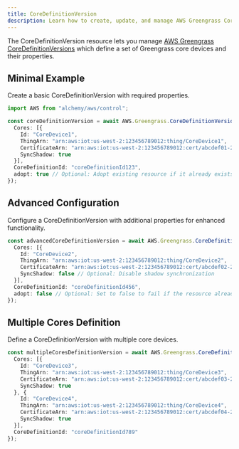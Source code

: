 ```yaml
---
title: CoreDefinitionVersion
description: Learn how to create, update, and manage AWS Greengrass CoreDefinitionVersions using Alchemy Cloud Control.
---
```


The CoreDefinitionVersion resource lets you manage [AWS Greengrass CoreDefinitionVersions](https://docs.aws.amazon.com/greengrass/latest/userguide/) which define a set of Greengrass core devices and their properties.

## Minimal Example

Create a basic CoreDefinitionVersion with required properties.

```ts
import AWS from "alchemy/aws/control";

const coreDefinitionVersion = await AWS.Greengrass.CoreDefinitionVersion("basicCoreDefinitionVersion", {
  Cores: [{
    Id: "CoreDevice1",
    ThingArn: "arn:aws:iot:us-west-2:123456789012:thing/CoreDevice1",
    CertificateArn: "arn:aws:iot:us-west-2:123456789012:cert/abcdef01-2345-6789-abcd-ef0123456789",
    SyncShadow: true
  }],
  CoreDefinitionId: "coreDefinitionId123",
  adopt: true // Optional: Adopt existing resource if it already exists
});
```

## Advanced Configuration

Configure a CoreDefinitionVersion with additional properties for enhanced functionality.

```ts
const advancedCoreDefinitionVersion = await AWS.Greengrass.CoreDefinitionVersion("advancedCoreDefinitionVersion", {
  Cores: [{
    Id: "CoreDevice2",
    ThingArn: "arn:aws:iot:us-west-2:123456789012:thing/CoreDevice2",
    CertificateArn: "arn:aws:iot:us-west-2:123456789012:cert/abcdef02-2345-6789-abcd-ef0123456789",
    SyncShadow: false // Optional: Disable shadow synchronization
  }],
  CoreDefinitionId: "coreDefinitionId456",
  adopt: false // Optional: Set to false to fail if the resource already exists
});
```

## Multiple Cores Definition

Define a CoreDefinitionVersion with multiple core devices.

```ts
const multipleCoresDefinitionVersion = await AWS.Greengrass.CoreDefinitionVersion("multipleCoresDefinitionVersion", {
  Cores: [{
    Id: "CoreDevice3",
    ThingArn: "arn:aws:iot:us-west-2:123456789012:thing/CoreDevice3",
    CertificateArn: "arn:aws:iot:us-west-2:123456789012:cert/abcdef03-2345-6789-abcd-ef0123456789",
    SyncShadow: true
  }, {
    Id: "CoreDevice4",
    ThingArn: "arn:aws:iot:us-west-2:123456789012:thing/CoreDevice4",
    CertificateArn: "arn:aws:iot:us-west-2:123456789012:cert/abcdef04-2345-6789-abcd-ef0123456789",
    SyncShadow: true
  }],
  CoreDefinitionId: "coreDefinitionId789"
});
```